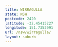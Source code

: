 ```yaml
---
title: WIRRAGULLA
state: NSW
postcode: 2420
latitude: -32.45415227
longitude: 151.7352991
url: /nsw/wirragulla/
layout: suburb
---
```

